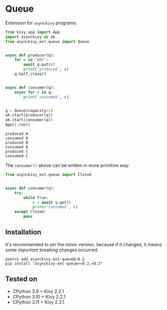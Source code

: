 # Queue

Extension for `asynckivy` programs.

```python
from kivy.app import App
import asynckivy as ak
from asynckivy_ext.queue import Queue


async def producer(q):
    for c in "ABC":
        await q.put(c)
        print('produced', c)
    q.half_close()


async def consumer(q):
    async for c in q:
        print('consumed', c)


q = Queue(capacity=1)
ak.start(producer(q))
ak.start(consumer(q))
App().run()
```

```text
produced A
consumed A
produced B
consumed B
produced C
consumed C
```

The ``consumer()`` above can be written in more primitive way:

```python
from asynckivy_ext.queue import Closed


async def consumer(q):
    try:
        while True:
            c = await q.get()
            print('consumed', c)
    except Closed:
        pass
```

## Installation

It's recommended to pin the minor version, because if it changed, it means some *important* breaking changes occurred.

```text
poetry add asynckivy-ext-queue@~0.2
pip install "asynckivy-ext-queue>=0.2,<0.3"
```

## Tested on

- CPython 3.9 + Kivy 2.2.1
- CPython 3.10 + Kivy 2.2.1
- CPython 3.11 + Kivy 2.2.1
